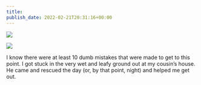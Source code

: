 ```yaml
---
title: 
publish_date: 2022-02-21T20:31:16+00:00
---
```


![](https://lukebouch-com.s3.us-west-004.backblazeb2.com/61/ca6f982f-68a8-4101-95b0-c3fb58b3217a.png)

![](https://lukebouch-com.s3.us-west-004.backblazeb2.com/62/8d216a02-6be4-4367-878b-9a6ee6edf027.png)

I know there were at least 10 dumb mistakes that were made to get to this point. I got stuck in the very wet and leafy ground out at my cousin’s house. He came and rescued the day (or, by that point, night) and helped me get out.
